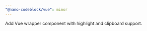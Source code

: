```yaml
---
"@nano-codeblock/vue": minor
---
```


Add Vue wrapper component with highlight and clipboard support.
